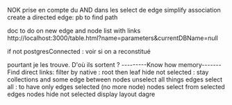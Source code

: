 
NOK prise en compte du AND dans les select de edge
simplify association create a directed edge: pb to find path 


doc to do on new edge and node list with links
http://localhost:3000/table.html?name=parameters&currentDBName=null

if not postgresConnected : voir si on a reconstitué 


pourtant je les trouve. D'où ils sortent ? 
---------Know how memory-------
Find direct links: 
filter by native : root then leaf 
hide not selected : stay collections and some edge between nodes
unselect all things
edges select all : to have only edges selected (no more node)
nodes select from selected edges 
nodes hide not selected 
display layout dagre